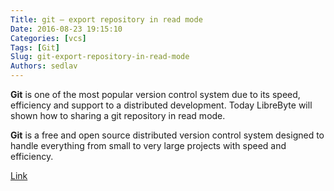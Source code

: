 ```yaml
---
Title: git – export repository in read mode
Date: 2016-08-23 19:15:10
Categories: [vcs]
Tags: [Git]
Slug: git-export-repository-in-read-mode
Authors: sedlav
---
```


**Git** is one of the most popular version control system due to its speed, efficiency and support to a distributed development. Today LibreByte will shown how to sharing a git repository in read mode.

**Git** is a free and open source distributed version control system designed to handle everything from small to very large projects with speed and efficiency.

[Link](http://www.librebyte.net/en/git/git-export-repository-in-read-mode/)
